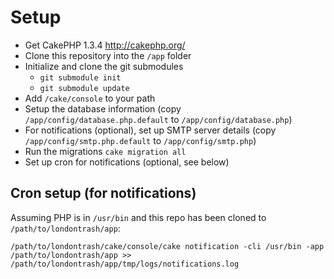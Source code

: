 Setup
==

* Get CakePHP 1.3.4 <http://cakephp.org/>
* Clone this repository into the `/app` folder
* Initialize and clone the git submodules
	* `git submodule init`
	* `git submodule update`
* Add `/cake/console` to your path
* Setup the database information (copy `/app/config/database.php.default` to `/app/config/database.php`)
* For notifications (optional), set up SMTP server details (copy `/app/config/smtp.php.default` to `/app/config/smtp.php`)
* Run the migrations `cake migration all`
* Set up cron for notifications (optional, see below)

## Cron setup (for notifications)

Assuming PHP is in `/usr/bin` and this repo has been cloned to `/path/to/londontrash/app`:

```
/path/to/londontrash/cake/console/cake notification -cli /usr/bin -app /path/to/londontrash/app >> /path/to/londontrash/app/tmp/logs/notifications.log
```
